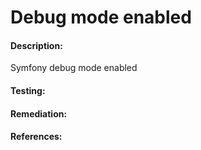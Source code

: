 # Debug mode enabled

#### Description:

Symfony debug mode enabled

#### Testing:



#### Remediation:



#### References:


